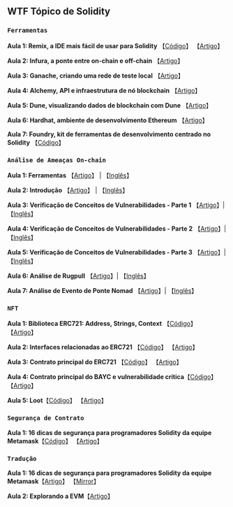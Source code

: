 ## WTF Tópico de Solidity
### `Ferramentas`
**Aula 1: Remix, a IDE mais fácil de usar para Solidity** 【[Código](https://github.com/AmazingAng/WTFSolidity/tree/main/Topics/Tools/TOOL01_Remix)】 【[Artigo](https://mirror.xyz/wtfacademy.eth/dSYXG9zF_Vclw58Bgcvsv6HSA0SU6pmBoYLFwLAgVbU)】

**Aula 2: Infura, a ponte entre on-chain e off-chain** 【[Artigo](https://github.com/AmazingAng/WTFSolidity/tree/main/Topics/Tools/TOOL02_Infura/readme.md)】

**Aula 3: Ganache, criando uma rede de teste local** 【[Artigo](./Topics/Tools/TOOL03_Ganache/readme.md)】

**Aula 4: Alchemy, API e infraestrutura de nó blockchain** 【[Artigo](./Topics/Tools/TOOL04_Alchemy/readme.md)】

**Aula 5: Dune, visualizando dados de blockchain com Dune** 【[Artigo](./Topics/Tools/TOOL05_Dune/readme.md)】

**Aula 6: Hardhat, ambiente de desenvolvimento Ethereum** 【[Artigo](./Topics/Tools/TOOL06_Hardhat/readme.md)】

**Aula 7: Foundry, kit de ferramentas de desenvolvimento centrado no Solidity** 【[Código](./Tools/TOOL07_Foundry/readme.md)】

### `Análise de Ameaças On-chain`

**Aula 1: Ferramentas** 【[Artigo](https://github.com/AmazingAng/WTF-Solidity/tree/main/Topics/Onchain_debug//01_tools/)】 | 【[Inglês](https://github.com/AmazingAng/WTF-Solidity/tree/main/Topics/Onchain_debug/01_tools/en/)】

**Aula 2: Introdução** 【[Artigo](https://github.com/AmazingAng/WTF-Solidity/tree/main/Topics/Onchain_debug/02_warmup/)】 | 【[Inglês](https://github.com/AmazingAng/WTF-Solidity/tree/main/Topics/Onchain_debug/02_warmup/en/)】

**Aula 3: Verificação de Conceitos de Vulnerabilidades - Parte 1** 【[Artigo](https://github.com/AmazingAng/WTF-Solidity/tree/main/Topics/Onchain_debug/03_write_your_own_poc/)】| 【[Inglês](https://github.com/AmazingAng/WTF-Solidity/tree/main/Topics/Onchain_debug/03_write_your_own_poc/en/)】

**Aula 4: Verificação de Conceitos de Vulnerabilidades - Parte 2** 【[Artigo](https://github.com/AmazingAng/WTF-Solidity/tree/main/Topics/Onchain_debug/04_write_your_own_poc/)】| 【[Inglês](https://github.com/AmazingAng/WTF-Solidity/tree/main/Topics/Onchain_debug/04_write_your_own_poc/en/)】  

**Aula 5: Verificação de Conceitos de Vulnerabilidades - Parte 3** 【[Artigo](https://github.com/AmazingAng/WTF-Solidity/tree/main/Topics/Onchain_debug/05_write_your_own_poc/)】| 【[Inglês](https://github.com/AmazingAng/WTF-Solidity/tree/main/Topics/Onchain_debug/05_write_your_own_poc/en/)】  

**Aula 6: Análise de Rugpull** 【[Artigo](https://github.com/AmazingAng/WTF-Solidity/tree/main/Topics/Onchain_debug/06_Rugpull/)】| 【[Inglês](https://github.com/AmazingAng/WTF-Solidity/tree/main/Topics/Onchain_debug/06_Rugpull/en/)】

**Aula 7: Análise de Evento de Ponte Nomad** 【[Artigo](https://github.com/AmazingAng/WTF-Solidity/tree/main/Topics/Onchain_debug/07_analysis_bridge/)】| 【[Inglês](https://github.com/AmazingAng/WTF-Solidity/tree/main/Topics/Onchain_debug/07_analysis_bridge/en/)】

### `NFT`
**Aula 1: Biblioteca ERC721: Address, Strings, Context** 【[Código](./Topics/ERC721)】 【[Artigo](https://mirror.xyz/wtfacademy.eth/PAsIFLAmEoMufZsXlX0NWsVF8DHpHz3OrYlooosy9Ho)】

**Aula 2: Interfaces relacionadas ao ERC721** 【[Código](./Topics/ERC721)】 【[Artigo](https://mirror.xyz/wtfacademy.eth/4mPkMgHViRjx8OM7TAI-M-2oMfRle36ULzqlpC6S7IQ)】

**Aula 3: Contrato principal do ERC721** 【[Código](./Topics/ERC721/ERC721.sol)】 【[Artigo](https://mirror.xyz/wtfacademy.eth/-evZa3S--yw9vVcXfhn9I3UiNRaqWOTLG0eZFFgbcT0)】

**Aula 4: Contrato principal do BAYC e vulnerabilidade crítica**【[Código](./Topics/ERC721/BAYC.sol)】 【[Artigo](https://mirror.xyz/wtfacademy.eth/_buBOQflWtHDpLbg18Fp8zLe8AmLiPka2y-UhppK_u0)】

**Aula 5: Loot**【[Código](./Topics/ERC721/5_Loot/Loot.sol)】 【[Artigo](https://mirror.xyz/wtfacademy.eth/-Bc_vjP9EX-wg6chtUFAz0zm5v-jaIekMlOlqHJ_IhE)】

### `Segurança de Contrato`

**Aula 1: 16 dicas de segurança para programadores Solidity da equipe Metamask**【[Código](./Topics/Translation/Consensys2020)】 【[Artigo](https://mirror.xyz/wtfacademy.eth/ygaDE0QQwn3lfI-AVaw0ZMqHQtWCdzo-XV450j2camc)】

### `Tradução`

**Aula 1: 16 dicas de segurança para programadores Solidity da equipe Metamask**【[Artigo](./Topics/Translation/Consensys2020)】 【[Mirror](https://mirror.xyz/wtfacademy.eth/ygaDE0QQwn3lfI-AVaw0ZMqHQtWCdzo-XV450j2camc)】

**Aula 2: Explorando a EVM**【[Artigo](./Topics/Translation/DiveEVM2017)】

<!-- This file was translated using AI by repo_ai_translate. For more information, visit https://github.com/marcelojsilva/repo_ai_translate -->
